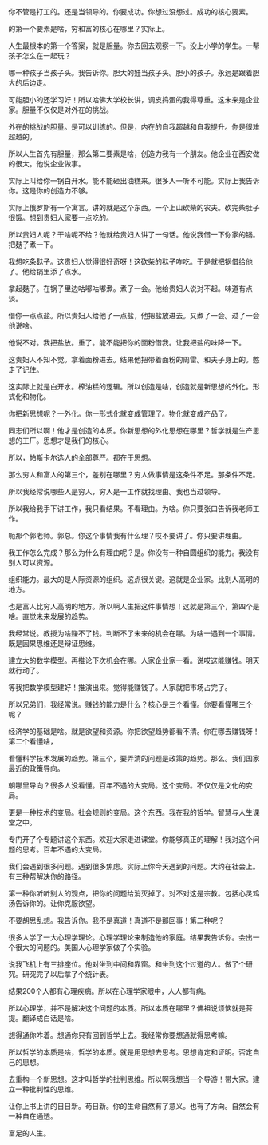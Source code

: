 你不管是打工的。还是当领导的。你要成功。你想过没想过。成功的核心要素。

的第一个要素是啥，穷和富的核心在哪里？实际上。

人生最根本的第一个答案，就是胆量。你去回去观察一下。没上小学的学生。一帮孩子怎么在一起玩？

哪一种孩子当孩子头。我告诉你。胆大的娃当孩子头。胆小的孩子。永远是跟着胆大的后边走。

可能胆小的还学习好！所以哈佛大学校长讲，调皮捣蛋的我得尊重。这未来是企业家。胆量不仅仅是对外在的挑战。

外在的挑战的胆量。是可以训练的。但是，内在的自我超越和自我提升。你是很难超越的。

所以人生首先有胆量，那么第二要素是啥，创造力我有一个朋友。他企业在西安做的很大。他说企业做事。

实际上叫给你一锅白开水。能不能砸出油糕来。很多人一听不可能。实际上我告诉你。这是你的创造力不够。

实际上俄罗斯有一个寓言。讲的就是这个东西。一个上山砍柴的农夫。砍完柴肚子很饿。想到贵妇人家要一点吃的。

所以贵妇人呢？干啥呢不给？他就给贵妇人讲了一句话。他说我借一下你家的锅。把麸子煮一下。

我想吃条麸子。这贵妇人觉得很好奇呀！这砍柴的麸子咋吃。于是就把锅借给他了。他给锅里添了点水。

拿起麸子。在锅子里边咕嘟咕嘟煮。煮了一会。他给贵妇人说对不起。味道有点淡。

借你一点点盐。所以贵妇人给他了一点盐，他把盐放进去。又煮了一会。过了一会他说啥。

他说不对。我把盐放。重了。能不能把你的面粉借我。让我把盐的味降一下。

这贵妇人不知不觉。拿着面粉进去。结果他把带着面粉的周雷。和夫子身上的。憋走了记住。

这实际上就是白开水。榨油糕的逻辑。所以创造是啥，创造就是新思想的外化。形式化和物化。

你把新思想呢？一外化。你一形式化就变成管理了。物化就变成产品了。

同志们所以啊！他才是创造的本质。你新思想的外化思想在哪里？哲学就是生产思想的工厂。思想才是我们的核心。

所以，帕斯卡尔选人的全部尊严。都在于思想。

那么穷人和富人的第三个，差别在哪里？穷人做事情是这条件不足。那条件不足。

所以我经常说哪些人是穷人，穷人是一工作就找理由。我也当过领导。

所以我给我手下讲工作，我只看结果。不看理由。为啥。你只要张口告诉我老师工作。

呃那个郭老师。郭总。你这个事情我有什么理？哎不要讲了。你只要讲理由。

我工作怎么完成？那么为什么有理由呢？是。你没有一种自圆组织的能力。我没有别人可以资源。

组织能力。最大的是人际资源的组织。这点很关键。这就是企业家。比别人高明的地方。

也是富人比穷人高明的地方。所以啊人生把这件事情想！这就是第三个，第四个是啥。直觉未来发展的趋势。

我经常说。教授为啥赚不了钱。判断不了未来的机会在哪。为啥一遇到一个事情。既是因果思维还是辩证思维。

建立大的数学模型。再推论下次机会在哪。人家企业家一看。说哎这能赚钱。明天就行动了。

等我把数学模型建好！推演出来。觉得能赚钱了。人家就把市场占完了。

所以兄弟们，我经常说。赚钱的能力是什么？核心是三个看懂。你要看懂哪三个呢？

经济学的基础是啥。就是欲望和资源。你把欲望趋势都看不清。你在哪去赚钱呀！第二个看懂啥，

看懂科学技术发展的趋势。第三个，要弄清的问题是政策的趋势。那么。我们国家最近的政策导向。

朝哪里导向？很多人没看懂。百年不遇的大变局。这个变局。不仅仅是文化的变局。

更是一种技术的变局。社会规则的变局。这个东西。我在我的哲学。智慧与人生课堂之中。

专门开了个专题讲这个东西。欢迎大家走进课堂。你能够真正的理解！我对这个问题的思考。百年不遇的大变局。

我们会遇到很多问题。遇到很多焦虑。实际上你今天遇到的问题。大约在社会上。有三种帮解决你的路径。

第一种你听听别人的观点，把你的问题给消灭掉了。对不对这是宗教。包括心灵鸡汤告诉你的。让你克服欲望。

不要胡思乱想。我告诉你。我不是真道！真道不是那回事！第二种呢？

很多人学了一大心理学理论。心理学理论来制造他的家庭。结果我告诉你。会出一个很大的问题的。美国人心理学家做了个实验。

说我飞机上有三排座位。他对坐到中间和靠窗。和坐到这个过道的人。做了个研究。研究完了以后拿了个统计表。

结果200个人都有心理疾病。所以在心理学家眼中，人人都有病。

所以心理学，并不是解决这个问题的本质。所以本质在哪里？佛祖说烦恼就是菩提。翻译成白话是啥。

想得通你咋着。想通你只有回到哲学上去。我经常你要想通就得思考嘛。

所以哲学的本质是啥，哲学的本质。就是用思想去思考。思想肯定和证明。否定自己的思想。

去重构一个新思想。这才叫哲学的批判思维。所以啊我想当一个导游！带大家。建立一种批判性的思维。

让你上书上讲的日日新。苟日新。你的生命自然有了意义。也有了方向。自然会有一种自在通透。

富足的人生。